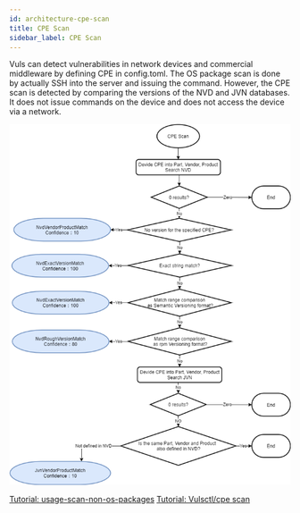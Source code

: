 ```yaml
---
id: architecture-cpe-scan
title: CPE Scan
sidebar_label: CPE Scan
---
```


Vuls can detect vulnerabilities in network devices and commercial middleware by defining CPE in config.toml. The OS package scan is done by actually SSH into the server and issuing the command. However, the CPE scan is detected by comparing the versions of the NVD and JVN databases. It does not issue commands on the device and does not access the device via a network.

![CPEScan-Architecture](/img/docs/cpe-scan-flow.drawio.png)

[Tutorial: usage-scan-non-os-packages](usage-scan-non-os-packages.md)
[Tutorial: Vulsctl/cpe scan](https://vuls.io/docs/en/tutorial-vulsctl-docker.html#cpe-scan)
